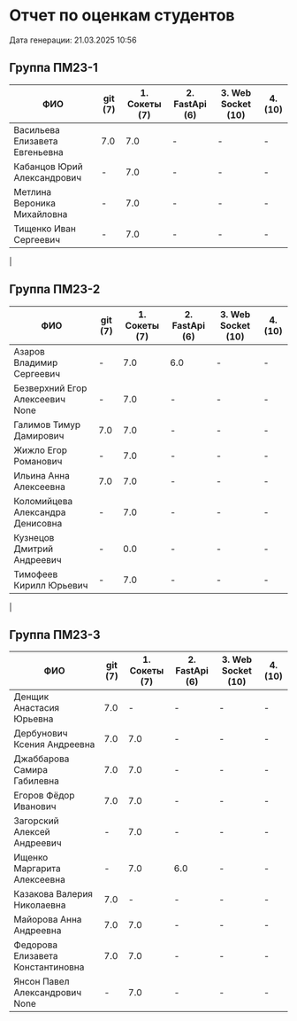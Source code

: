 # Отчет по оценкам студентов

Дата генерации: 21.03.2025 10:56

## Группа ПМ23-1

| ФИО | git (7) | 1. Сокеты (7) | 2. FastApi (6) | 3. Web Socket (10) | 4. (10) |
|---|---|---|---|---|---|
| Васильева Елизавета Евгеньевна | 7.0 | 7.0 | - | - | - |
| Кабанцов Юрий Александрович | - | 7.0 | - | - | - |
| Метлина Вероника Михайловна | - | 7.0 | - | - | - |
| Тищенко Иван Сергеевич | - | 7.0 | - | - | - |
|

## Группа ПМ23-2

| ФИО | git (7) | 1. Сокеты (7) | 2. FastApi (6) | 3. Web Socket (10) | 4. (10) |
|---|---|---|---|---|---|
| Азаров Владимир Сергеевич | - | 7.0 | 6.0 | - | - |
| Безверхний Егор Алексеевич None | - | 7.0 | - | - | - |
| Галимов Тимур Дамирович | 7.0 | 7.0 | - | - | - |
| Жижло Егор Романович | - | 7.0 | - | - | - |
| Ильина Анна Алексеевна | 7.0 | 7.0 | - | - | - |
| Коломийцева Александра Денисовна | - | 7.0 | - | - | - |
| Кузнецов Дмитрий Андреевич | - | 0.0 | - | - | - |
| Тимофеев Кирилл Юрьевич | - | 7.0 | - | - | - |
|

## Группа ПМ23-3

| ФИО | git (7) | 1. Сокеты (7) | 2. FastApi (6) | 3. Web Socket (10) | 4. (10) |
|---|---|---|---|---|---|
| Денщик Анастасия Юрьевна | 7.0 | - | - | - | - |
| Дербунович Ксения Андреевна | 7.0 | 7.0 | - | - | - |
| Джаббарова Самира Габилевна | 7.0 | 7.0 | - | - | - |
| Егоров Фёдор Иванович | 7.0 | 7.0 | - | - | - |
| Загорский Алексей Андреевич | - | 7.0 | - | - | - |
| Ищенко Маргарита Алексеевна | - | 7.0 | 6.0 | - | - |
| Казакова Валерия Николаевна | 7.0 | - | - | - | - |
| Майорова Анна Андреевна | 7.0 | 7.0 | - | - | - |
| Федорова Елизавета Константиновна | 7.0 | 7.0 | - | - | - |
| Янсон Павел Александрович None | - | 7.0 | - | - | - |
